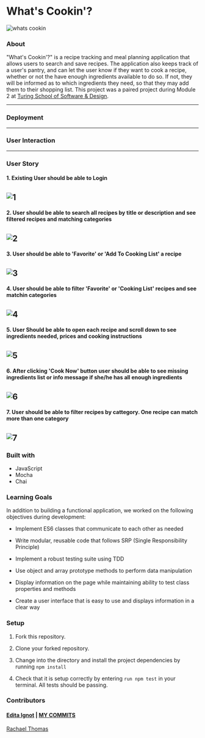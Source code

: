 # What's Cookin'?

![whats cookin](/whatscookin.jpg)

### About

 "What's Cookin'?" is a recipe tracking and meal planning application that allows users to search and save recipes. The application also keeps track of a user's pantry, and can let the user know if they want to cook a recipe, whether or not the have enough ingredients available to do so. If not, they will be informed as to which ingredients they need, so that they may add them to their shopping list.
This project was a paired project during Module 2 at [Turing School of Software & Design](https://turing.io/).

---
### Deployment

---
### User Interaction 

---
### User Story 
#### 1. Existing User should be able to Login 
![1](/readme-img/1.png)
---
#### 2. User should be able to search all recipes by title or description and see filtered recipes and matching categories
![2](/readme-img/2.png)
---
#### 3. User should be able to 'Favorite' or 'Add To Cooking List' a recipe 
![3](/readme-img/3.png)
---
#### 4. User should be able to filter 'Favorite' or 'Cooking List' recipes and see matchin categories
![4](/readme-img/4.png)
---
#### 5. User Should be able to open each recipe and scroll down to see ingredients needed, prices and cooking instructions
![5](/readme-img/5.png)
---
#### 6. After clicking 'Cook Now' button user should be able to see missing ingredients list or info message if she/he has all enough ingredients
![6](/readme-img/6.png)
---
#### 7. User should be able to filter recipes by cattegory. One recipe can match more than one category
![7](/readme-img/7.png)
---
### Built with

* JavaScript
* Mocha
* Chai

### Learning Goals

In addition to building a functional application, we worked on the following objectives during development:

* Implement ES6 classes that communicate to each other as needed

* Write modular, reusable code that follows SRP (Single Responsibility Principle)

* Implement a robust testing suite using TDD

* Use object and array prototype methods to perform data manipulation

* Display information on the page while maintaining ability to test class properties and methods

* Create a user interface that is easy to use and displays information in a clear way

### Setup

1. Fork this repository.

2. Clone your forked repository.

3. Change into the directory and install the project dependencies by running `npm install`

3. Check that it is setup correctly by entering `run npm test` in your terminal. All tests should be passing.

### Contributors

#### [Edita Ignot](https://github.com/edignot) | [MY COMMITS](https://github.com/edignot/whats-cookin/commits/master?author=edignot&branch=master)
[Rachael Thomas](https://github.com/rachael-t)
